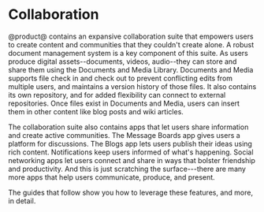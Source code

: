 # Collaboration [](id=collaboration)

@product@ contains an expansive collaboration suite that empowers users to 
create content and communities that they couldn't create alone. A robust 
document management system is a key component of this suite. As users produce 
digital assets--documents, videos, audio--they can store and share them using 
the Documents and Media Library. Documents and Media supports file check in and 
check out to prevent conflicting edits from multiple users, and maintains a 
version history of those files. It also contains its own repository, and for 
added flexibility can connect to external repositories. Once files exist in 
Documents and Media, users can insert them in other content like blog posts and 
wiki articles. 

The collaboration suite also contains apps that let users share information and 
create active communities. The Message Boards app gives users a platform for 
discussions. The Blogs app lets users publish their ideas using rich content. 
Notifications keep users informed of what's happening. Social networking apps 
let users connect and share in ways that bolster friendship and productivity. 
And this is just scratching the surface---there are many more apps that help 
users communicate, produce, and present. 

The guides that follow show you how to leverage these features, and more, in 
detail. 



